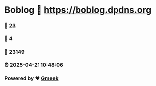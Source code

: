 # Boblog :link: https://boblog.dpdns.org 
### :page_facing_up: [23](https://boblog.dpdns.org/tag.html) 
### :speech_balloon: 4 
### :hibiscus: 23149 
### :alarm_clock: 2025-04-21 10:48:06 
### Powered by :heart: [Gmeek](https://github.com/Meekdai/Gmeek)
